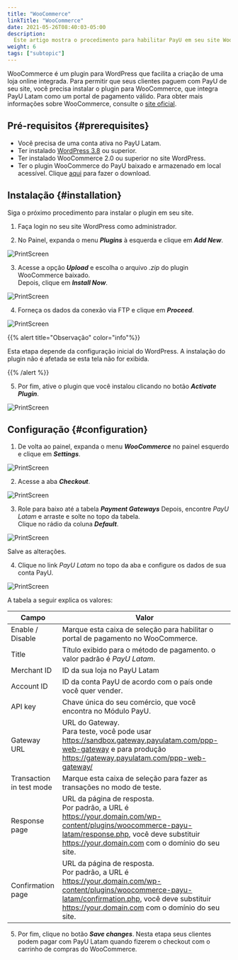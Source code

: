 ```yaml
---
title: "WooCommerce"
linkTitle: "WooCommerce"
date: 2021-05-26T08:40:03-05:00
description:
  Este artigo mostra o procedimento para habilitar PayU em seu site WooCommerce.
weight: 6
tags: ["subtopic"]
---
```


WooCommerce é um plugin para WordPress que facilita a criação de uma loja online integrada. Para permitir que seus clientes paguem com PayU de seu site, você precisa instalar o plugin para WooCommerce, que integra PayU Latam como um portal de pagamento válido. Para obter mais informações sobre WooCommerce, consulte o [site oficial](https://woocommerce.com/). 

## Pré-requisitos {#prerequisites}
* Você precisa de uma conta ativa no PayU Latam.
* Ter instalado [WordPress 3.8](https://wordpress.com/en) ou superior.
* Ter instalado WooCommerce 2.0 ou superior no site WordPress.
* Ter o plugin WooCommerce do PayU baixado e armazenado em local acessível. Clique [aqui](https://github.com/developers-payu-latam/developers-payu-latam.github.io/raw/master/plugins/woocommerce-payu-latam-2.1.zip) para fazer o download.

## Instalação {#installation}
Siga o próximo procedimento para instalar o plugin em seu site.

1. Faça login no seu site WordPress como administrador.

2. No Painel, expanda o menu _**Plugins**_ à esquerda e clique em _**Add New**_.

![PrintScreen](/assets/WooCommerce/WooCommerce_01.jpg)

3. Acesse a opção _**Upload**_ e escolha o arquivo _.zip_ do plugin WooCommerce baixado.<br>
Depois, clique em _**Install Now**_.

![PrintScreen](/assets/WooCommerce/WooCommerce_02.jpg)

4. Forneça os dados da conexão via FTP e clique em _**Proceed**_.

![PrintScreen](/assets/WooCommerce/WooCommerce_03.jpg)

{{% alert title="Observação" color="info"%}}

Esta etapa depende da configuração inicial do WordPress. A instalação do plugin não é afetada se esta tela não for exibida.

{{% /alert %}}  

5. Por fim, ative o plugin que você instalou clicando no botão _**Activate Plugin**_.

![PrintScreen](/assets/WooCommerce/WooCommerce_04.jpg)

## Configuração {#configuration}
1. De volta ao painel, expanda o menu _**WooCommerce**_ no painel esquerdo e clique em _**Settings**_.

![PrintScreen](/assets/WooCommerce/WooCommerce_05.jpg)

2. Acesse a aba _**Checkout**_.

![PrintScreen](/assets/WooCommerce/WooCommerce_06.jpg)

3. Role para baixo até a tabela _**Payment Gateways**_ Depois, encontre _PayU Latam_ e arraste e solte no topo da tabela.<br>
Clique no rádio da coluna _**Default**_.

![PrintScreen](/assets/WooCommerce/WooCommerce_07.jpg)

Salve as alterações. 

4. Clique no link _PayU Latam_ no topo da aba e configure os dados de sua conta PayU.

![PrintScreen](/assets/WooCommerce/WooCommerce_09.jpg)

A tabela a seguir explica os valores:

| Campo                     | Valor                                                                                      |
|---------------------------|--------------------------------------------------------------------------------------------|
| Enable / Disable          | Marque esta caixa de seleção para habilitar o portal de pagamento no WooCommerce.          |
| Title                     | Título exibido para o método de pagamento. o valor padrão é _PayU Latam_.                  |
| Merchant ID               | ID da sua loja no PayU Latam                                                               |
| Account ID                | ID da conta PayU de acordo com o país onde você quer vender.                               |
| API key                   | Chave única do seu comércio, que você encontra no Módulo PayU.                             |
| Gateway URL               | URL do Gateway.<br>Para teste, você pode usar https://sandbox.gateway.payulatam.com/ppp-web-gateway e para produção https://gateway.payulatam.com/ppp-web-gateway/                                                                  |
| Transaction in test mode  | Marque esta caixa de seleção para fazer as transações no modo de teste.                    |
| Response page             | URL da página de resposta.<br>Por padrão, a URL é https://your.domain.com/wp-content/plugins/woocommerce-payu-latam/response.php, você deve substituir https://your.domain.com com o domínio do seu site.             |
| Confirmation page         | URL da página de resposta.<br>Por padrão, a URL é https://your.domain.com/wp-content/plugins/woocommerce-payu-latam/confirmation.php, você deve substituir https://your.domain.com com o domínio do seu site.         |

5. Por fim, clique no botão _**Save changes**_. Nesta etapa seus clientes podem pagar com PayU Latam quando fizerem o checkout com o carrinho de compras do WooCommerce. 